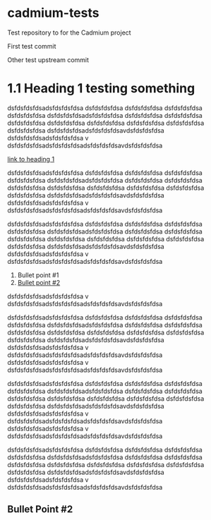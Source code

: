 # cadmium-tests
Test repository to for the Cadmium project

First test commit

Other test upstream commit

# 1.1 Heading 1 testing something
dsfdsfdsfdsadsfdsfdsfdsa
dsfdsfdsfdsa
dsfdsfdsfdsa
dsfdsfdsfdsa
dsfdsfdsfdsa
dsfdsfdsfdsadsfdsfdsfdsa
dsfdsfdsfdsa
dsfdsfdsfdsa
dsfdsfdsfdsa
dsfdsfdsfdsa
dsfdsfdsfdsa
dsfdsfdsfdsa
dsfdsfdsfdsa
dsfdsfdsfdsa
dsfdsfdsfdsadsfdsfdsfdsavdsfdsfdsfdsa
dsfdsfdsfdsadsfdsfdsfdsa
v
dsfdsfdsfdsadsfdsfdsfdsadsfdsfdsfdsavdsfdsfdsfdsa


[link to heading 1](#11-heading-1-testing-something)







dsfdsfdsfdsadsfdsfdsfdsa
dsfdsfdsfdsa
dsfdsfdsfdsa
dsfdsfdsfdsa
dsfdsfdsfdsa
dsfdsfdsfdsadsfdsfdsfdsa
dsfdsfdsfdsa
dsfdsfdsfdsa
dsfdsfdsfdsa
dsfdsfdsfdsa
dsfdsfdsfdsa
dsfdsfdsfdsa
dsfdsfdsfdsa
dsfdsfdsfdsa
dsfdsfdsfdsadsfdsfdsfdsavdsfdsfdsfdsa
dsfdsfdsfdsadsfdsfdsfdsa
v
dsfdsfdsfdsadsfdsfdsfdsadsfdsfdsfdsavdsfdsfdsfdsa

dsfdsfdsfdsadsfdsfdsfdsa
dsfdsfdsfdsa
dsfdsfdsfdsa
dsfdsfdsfdsa
dsfdsfdsfdsa
dsfdsfdsfdsadsfdsfdsfdsa
dsfdsfdsfdsa
dsfdsfdsfdsa
dsfdsfdsfdsa
dsfdsfdsfdsa
dsfdsfdsfdsa
dsfdsfdsfdsa
dsfdsfdsfdsa
dsfdsfdsfdsa
dsfdsfdsfdsadsfdsfdsfdsavdsfdsfdsfdsa
dsfdsfdsfdsadsfdsfdsfdsa
v
dsfdsfdsfdsadsfdsfdsfdsadsfdsfdsfdsavdsfdsfdsfdsa



1. Bullet point #1
2. [Bullet point #2](#bullet-point-#2)

dsfdsfdsfdsadsfdsfdsfdsa
v
dsfdsfdsfdsadsfdsfdsfdsadsfdsfdsfdsavdsfdsfdsfdsa

dsfdsfdsfdsadsfdsfdsfdsa
dsfdsfdsfdsa
dsfdsfdsfdsa
dsfdsfdsfdsa
dsfdsfdsfdsa
dsfdsfdsfdsadsfdsfdsfdsa
dsfdsfdsfdsa
dsfdsfdsfdsa
dsfdsfdsfdsa
dsfdsfdsfdsa
dsfdsfdsfdsa
dsfdsfdsfdsa
dsfdsfdsfdsa
dsfdsfdsfdsa
dsfdsfdsfdsadsfdsfdsfdsavdsfdsfdsfdsa
dsfdsfdsfdsadsfdsfdsfdsa
v
dsfdsfdsfdsadsfdsfdsfdsadsfdsfdsfdsavdsfdsfdsfdsa
dsfdsfdsfdsadsfdsfdsfdsa
v
dsfdsfdsfdsadsfdsfdsfdsadsfdsfdsfdsavdsfdsfdsfdsa

dsfdsfdsfdsadsfdsfdsfdsa
dsfdsfdsfdsa
dsfdsfdsfdsa
dsfdsfdsfdsa
dsfdsfdsfdsa
dsfdsfdsfdsadsfdsfdsfdsa
dsfdsfdsfdsa
dsfdsfdsfdsa
dsfdsfdsfdsa
dsfdsfdsfdsa
dsfdsfdsfdsa
dsfdsfdsfdsa
dsfdsfdsfdsa
dsfdsfdsfdsa
dsfdsfdsfdsadsfdsfdsfdsavdsfdsfdsfdsa
dsfdsfdsfdsadsfdsfdsfdsa
v
dsfdsfdsfdsadsfdsfdsfdsadsfdsfdsfdsavdsfdsfdsfdsa
dsfdsfdsfdsadsfdsfdsfdsa
v
dsfdsfdsfdsadsfdsfdsfdsadsfdsfdsfdsavdsfdsfdsfdsa

dsfdsfdsfdsadsfdsfdsfdsa
dsfdsfdsfdsa
dsfdsfdsfdsa
dsfdsfdsfdsa
dsfdsfdsfdsa
dsfdsfdsfdsadsfdsfdsfdsa
dsfdsfdsfdsa
dsfdsfdsfdsa
dsfdsfdsfdsa
dsfdsfdsfdsa
dsfdsfdsfdsa
dsfdsfdsfdsa
dsfdsfdsfdsa
dsfdsfdsfdsa
dsfdsfdsfdsadsfdsfdsfdsavdsfdsfdsfdsa
dsfdsfdsfdsadsfdsfdsfdsa
v
dsfdsfdsfdsadsfdsfdsfdsadsfdsfdsfdsavdsfdsfdsfdsa

## Bullet Point #2

